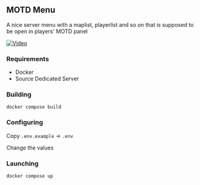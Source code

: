 ## MOTD Menu

A nice server menu with a maplist, playerlist and so on that is supposed to be open in players' MOTD panel

[![Video](https://img.youtube.com/vi/AXj5gNjZJUs/hqdefault.jpg)](https://www.youtube.com/embed/AXj5gNjZJUs)

### Requirements
- Docker
- Source Dedicated Server

### Building
`docker compose build`

### Configuring
Copy `.env.example` -> `.env`

Change the values

### Launching
`docker compose up`
